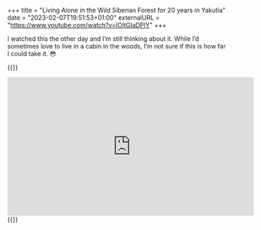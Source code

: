 +++
title = "Living Alone in the Wild Siberian Forest for 20 years in Yakutia"
date = "2023-02-07T19:51:53+01:00"
externalURL = "https://www.youtube.com/watch?v=IOltGIaDPlY"
+++

I watched this the other day and I’m still thinking about it. While I’d sometimes love to live in a cabin in the woods, I’m not sure if this is how far I could take it. 😳

{{<raw>}}
<iframe width="560" height="315" src="https://www.youtube-nocookie.com/embed/IOltGIaDPlY" frameborder="0" allow="accelerometer; autoplay; encrypted-media; gyroscope; picture-in-picture" allowfullscreen></iframe>
{{</raw>}}
